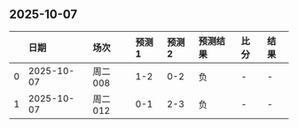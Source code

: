 

## 2025-10-07

|    | 日期         | 场次    | 预测1   | 预测2   | 预测结果   | 比分   | 结果   |
|---:|:-----------|:------|:------|:------|:-------|:-----|:-----|
|  0 | 2025-10-07 | 周二008 | 1-2   | 0-2   | 负      | -    | -    |
|  1 | 2025-10-07 | 周二012 | 0-1   | 2-3   | 负      | -    | -    |

